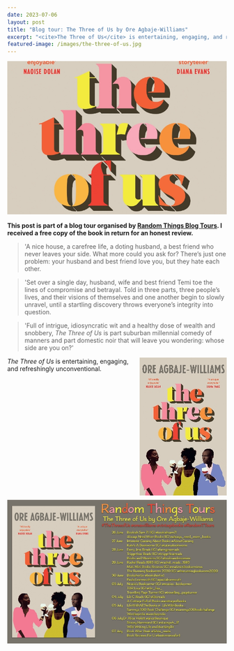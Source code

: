 ```yaml
---
date: 2023-07-06
layout: post
title: "Blog tour: The Three of Us by Ore Agbaje-Williams"
excerpt: "<cite>The Three of Us</cite> is entertaining, engaging, and refreshingly unconventional."
featured-image: /images/the-three-of-us.jpg
---
```


![The Three of Us](/images/the-three-of-us.jpg)

**This post is part of a blog tour organised by [Random Things Blog Tours](http://randomthingsthroughmyletterbox.blogspot.com/p/services-to-publishers-authors-blog.html). I received a free copy of the book in return for an honest review.**

> 'A nice house, a carefree life, a doting husband, a best friend who never leaves your side. What more could you ask for? There’s just one problem: your husband and best friend love you, but they hate each other.

> 'Set over a single day, husband, wife and best friend Temi toe the lines of compromise and betrayal. Told in three parts, three people’s lives, and their visions of themselves and one another begin to slowly unravel, until a startling discovery throws everyone’s integrity into question.

> 'Full of intrigue, idiosyncratic wit and a healthy dose of wealth and snobbery, <em>The Three of Us</em> is part suburban millennial comedy of manners and part domestic noir that will leave you wondering: whose side are you on?'

<img src="/images/the-three-of-us-200.jpg" alt="The Three of Us" style="float: right; margin-bottom: 10px; margin-left: 10px;">



<cite>The Three of Us</cite> is entertaining, engaging, and refreshingly unconventional.

![The Three of Us blog tour banner](/images/the-three-of-us-banner.jpg)